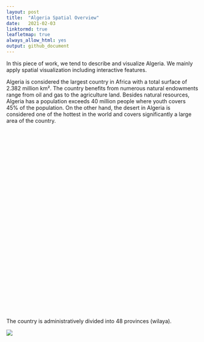 ```yaml
---
layout: post
title:  "Algeria Spatial Overview"
date:   2021-02-03
linktormd: true
leafletmap: true
always_allow_html: yes
output: github_document
---
```


In this piece of work, we tend to describe and visualize Algeria. We mainly apply spatial visualization including interactive features.

Algeria is considered the largest country in Africa with a total surface of 2.382 million km². The country benefits from numerous natural endowments range from oil and gas to the agriculture land. Besides natural resources, Algeria has a population exceeds 40 million people where youth covers 45% of the population. On the other hand, the desert in Algeria is considered one of the hottest in the world and covers significantly a large area of the country. 

<!--html_preserve-->

<div id="htmlwidget-5ecb6afbd2fea1aee589" style="width:672px;height:480px;" class="leaflet html-widget"></div>
<script type="application/json" data-for="htmlwidget-5ecb6afbd2fea1aee589">{"x":{"options":{"crs":{"crsClass":"L.CRS.EPSG3857","code":null,"proj4def":null,"projectedBounds":null,"options":{}}},"setView":[[-36.877,174.764],16,[]],"calls":[{"method":"addTiles","args":["//{s}.tile.openstreetmap.org/{z}/{x}/{y}.png",null,null,{"minZoom":0,"maxZoom":18,"tileSize":256,"subdomains":"abc","errorTileUrl":"","tms":false,"noWrap":false,"zoomOffset":0,"zoomReverse":false,"opacity":1,"zIndex":1,"detectRetina":false,"attribution":"&copy; <a href=\"http://openstreetmap.org\">OpenStreetMap<\/a> contributors, <a href=\"http://creativecommons.org/licenses/by-sa/2.0/\">CC-BY-SA<\/a>"}]},{"method":"addMarkers","args":[-36.877,174.764,null,null,null,{"interactive":true,"draggable":false,"keyboard":true,"title":"","alt":"","zIndexOffset":0,"opacity":1,"riseOnHover":false,"riseOffset":250},"Maunga Whau",null,null,null,null,{"interactive":false,"permanent":false,"direction":"auto","opacity":1,"offset":[0,0],"textsize":"10px","textOnly":false,"className":"","sticky":true},null]}],"limits":{"lat":[-36.877,-36.877],"lng":[174.764,174.764]}},"evals":[],"jsHooks":[]}</script>

<!--/html_preserve-->


The country is administratively divided into 48 provinces (wilaya). 



 <img src="/Miloud_Lacheheb/static/assets/img/blog/AlgMap.png">

